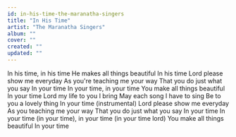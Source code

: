```yaml
---
id: in-his-time-the-maranatha-singers
title: "In His Time"
artist: "The Maranatha Singers"
album: ""
cover: ""
created: ""
updated: ""
---
```


In his time, in his time
He makes all things beautiful
In his time
Lord please show me everyday
As you're teaching me your way
That you do just what you say
In your time
In your time, in your time
You make all things beautiful
In your time
Lord my life to you I bring
May each song I have to sing
Be to you a lovely thing
In your time
(instrumental)
Lord please show me everyday
As you teaching me your way
That you do just what you say
In your time
In your time (in your time), in your time (in your time lord)
You make all things beautiful
In your time